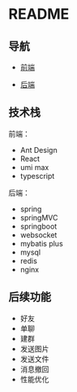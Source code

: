 # README

## 导航

- [前端](https://github.com/ye-guo/chat-room-frontend)

- [后端](https://github.com/ye-guo/chat-room-backend)

## 技术栈

前端：

- Ant Design
- React
- umi max
- typescript

后端：

- spring
- springMVC
- springboot
- websocket
- mybatis plus
- mysql
- redis
- nginx

## 后续功能

- 好友
- 单聊
- 建群
- 发送图片
- 发送文件
- 消息撤回
- 性能优化
